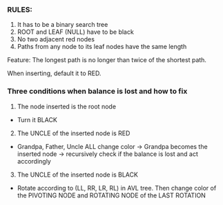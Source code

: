 ### RULES:

1. It has to be a binary search tree
2. ROOT and LEAF (NULL) have to be black
3. No two adjacent red nodes
4. Paths from any node to its leaf nodes have the same length

Feature:
The longest path is no longer than twice of the shortest path.

When inserting, default it to RED.

### Three conditions when balance is lost and how to fix

1. The node inserted is the root node

-   Turn it BLACK

2. The UNCLE of the inserted node is RED

-   Grandpa, Father, Uncle ALL change color -> Grandpa becomes the inserted node -> recursively check if the balance is lost and act accordingly

3. The UNCLE of the inserted node is BLACK

-   Rotate according to (LL, RR, LR, RL) in AVL tree. Then change color of the PIVOTING NODE and ROTATING NODE of the LAST ROTATION
